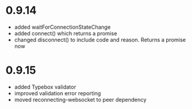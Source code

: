 # 0.9.14

- added waitForConnectionStateChange
- added connect() which returns a promise
- changed disconnect() to include code and reason. Returns a promise now

# 0.9.15

- added Typebox validator
- improved validation error reporting
- moved reconnecting-websocket to peer dependency
